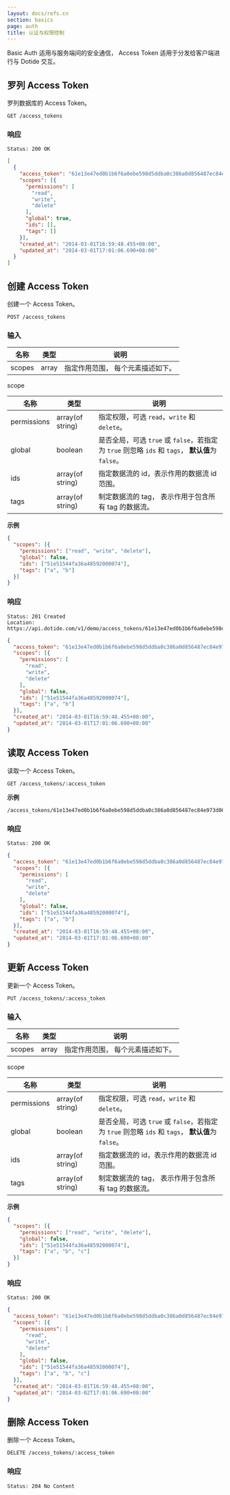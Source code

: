 ```yaml
---
layout: docs/refs.cn
section: basics
page: auth
title: 认证与权限控制
---
```


Basic Auth 适用与服务端间的安全通信， Access Token 适用于分发给客户端进行与 Dotide 交互。

## 罗列 Access Token

罗列数据库的 Access Token。

```
GET /access_tokens
```

### 响应

```
Status: 200 OK
```

```json
[
  {
    "access_token": "61e13e47ed0b1b6f6a0ebe598d5ddba0c386a0d856487ec84e973d06b1848221",
    "scopes": [{
      "permissions": [
        "read",
        "write",
        "delete"
      ],
      "global": true,
      "ids": [],
      "tags": []
    }],
    "created_at": "2014-03-01T16:59:48.455+08:00",
    "updated_at": "2014-03-01T17:01:06.690+08:00"
  }
]
```


## 创建 Access Token

创建一个 Access Token。

```
POST /access_tokens
```

### 输入

| 名称        | 类型             | 说明 |
| ---------- | ---------------- | ------------ |
| scopes     | array            | 指定作用范围， 每个元素描述如下。 |

scope

| 名称        | 类型             | 说明 |
| ----------  | ---------------- | ------------ |
| permissions | array(of string) | 指定权限，可选 `read`，`write` 和 `delete`。 |
| global      | boolean          | 是否全局，可选 `true` 或 `false`，若指定为 `true` 则忽略 `ids` 和 `tags`， **默认值**为 `false`。 |
| ids         | array(of string) | 指定数据流的 id，表示作用的数据流 id 范围。 |
| tags        | array(of string) | 制定数据流的 tag， 表示作用于包含所有 tag 的数据流。|

**示例**

```json
{
  "scopes": [{
    "permissions": ["read", "write", "delete"],
    "global": false,
    "ids": ["51e51544fa36a48592000074"],
    "tags": ["a", "b"]
  }]
}
```

### 响应

```
Status: 201 Created
Location: https://api.dotide.com/v1/demo/access_tokens/61e13e47ed0b1b6f6a0ebe598d5ddba0c386a0d856487ec84e973d06b1848223
```

```json
{
  "access_token": "61e13e47ed0b1b6f6a0ebe598d5ddba0c386a0d856487ec84e973d06b1848223",
  "scopes": [{
    "permissions": [
      "read",
      "write",
      "delete"
    ],
    "global": false,
    "ids": ["51e51544fa36a48592000074"],
    "tags": ["a", "b"]
  }],
  "created_at": "2014-03-01T16:59:48.455+08:00",
  "updated_at": "2014-03-01T17:01:06.690+08:00"
}
```


## 读取 Access Token

读取一个 Access Token。

```
GET /access_tokens/:access_token
```

**示例**

```
/access_tokens/61e13e47ed0b1b6f6a0ebe598d5ddba0c386a0d856487ec84e973d06b1848223
```

### 响应

```
Status: 200 OK
```

```json
{
  "access_token": "61e13e47ed0b1b6f6a0ebe598d5ddba0c386a0d856487ec84e973d06b1848223",
  "scopes": [{
    "permissions": [
      "read",
      "write",
      "delete"
    ],
    "global": false,
    "ids": ["51e51544fa36a48592000074"],
    "tags": ["a", "b"]
  }],
  "created_at": "2014-03-01T16:59:48.455+08:00",
  "updated_at": "2014-03-01T17:01:06.690+08:00"
}
```


## 更新 Access Token

更新一个 Access Token。

```
PUT /access_tokens/:access_token
```

### 输入

| 名称        | 类型             | 说明 |
| ---------- | ---------------- | ------------ |
| scopes     | array            | 指定作用范围， 每个元素描述如下。 |

scope

| 名称        | 类型             | 说明 |
| ----------  | ---------------- | ------------ |
| permissions | array(of string) | 指定权限，可选 `read`，`write` 和 `delete`。 |
| global      | boolean          | 是否全局，可选 `true` 或 `false`，若指定为 `true` 则忽略 `ids` 和 `tags`， **默认值**为 `false`。 |
| ids         | array(of string) | 指定数据流的 id，表示作用的数据流 id 范围。 |
| tags        | array(of string) | 制定数据流的 tag， 表示作用于包含所有 tag 的数据流。|

**示例**

```json
{
  "scopes": [{
    "permissions": ["read", "write", "delete"],
    "global": false,
    "ids": ["51e51544fa36a48592000074"],
    "tags": ["a", "b", "c"]
  }]
}
```

### 响应

```
Status: 200 OK
```

```json
{
  "access_token": "61e13e47ed0b1b6f6a0ebe598d5ddba0c386a0d856487ec84e973d06b1848223",
  "scopes": [{
    "permissions": [
      "read",
      "write",
      "delete"
    ],
    "global": false,
    "ids": ["51e51544fa36a48592000074"],
    "tags": ["a", "b", "c"]
  }],
  "created_at": "2014-03-01T16:59:48.455+08:00",
  "updated_at": "2014-03-02T17:01:06.690+08:00"
}
```


## 删除 Access Token

删除一个 Access Token。

```
DELETE /access_tokens/:access_token
```

### 响应

```
Status: 204 No Content
```
